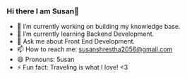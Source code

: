 ### Hi there I am Susan👋

<!--
**5usan/5usan** is a ✨ _special_ ✨ repository because its `README.md` (this file) appears on your GitHub profile.

Here are some ideas to get you started:
-->

- 🔭 I’m currently working on building my knowledge base.
- 🌱 I’m currently learning Backend Development.
- 💬 Ask me about Front End Development. 
- 📫 How to reach me: susanshrestha2056@gmail.com
- 😄 Pronouns: 5usan
- ⚡ Fun fact: Traveling is what I love! <3

